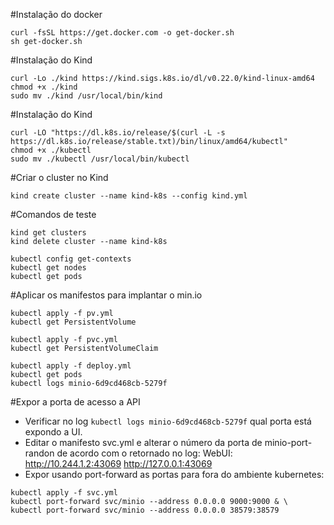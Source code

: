 #Instalação do docker

```plaintext
curl -fsSL https://get.docker.com -o get-docker.sh
sh get-docker.sh
```

#Instalação do Kind

```plaintext
curl -Lo ./kind https://kind.sigs.k8s.io/dl/v0.22.0/kind-linux-amd64
chmod +x ./kind
sudo mv ./kind /usr/local/bin/kind
```

#Instalação do Kind

```plaintext
curl -LO "https://dl.k8s.io/release/$(curl -L -s https://dl.k8s.io/release/stable.txt)/bin/linux/amd64/kubectl"
chmod +x ./kubectl
sudo mv ./kubectl /usr/local/bin/kubectl
```

#Criar o cluster no Kind
```plaintext
kind create cluster --name kind-k8s --config kind.yml 
```

#Comandos de teste
```plaintext
kind get clusters
kind delete cluster --name kind-k8s

kubectl config get-contexts
kubectl get nodes
kubectl get pods

```

#Aplicar os manifestos para implantar o min.io

```plaintext
kubectl apply -f pv.yml
kubectl get PersistentVolume 

kubectl apply -f pvc.yml 
kubectl get PersistentVolumeClaim 

kubectl apply -f deploy.yml 
kubectl get pods
kubectl logs minio-6d9cd468cb-5279f
```

#Expor a porta de acesso a API
- Verificar no log `kubectl logs minio-6d9cd468cb-5279f` qual porta está expondo a UI.
- Editar o manifesto svc.yml e alterar o número da porta de minio-port-randon de acordo com o retornado no log: WebUI: http://10.244.1.2:43069 http://127.0.0.1:43069
- Expor usando port-forward as portas para fora do ambiente kubernetes:

```plaintext
kubectl apply -f svc.yml 
kubectl port-forward svc/minio --address 0.0.0.0 9000:9000 & \
kubectl port-forward svc/minio --address 0.0.0.0 38579:38579
```